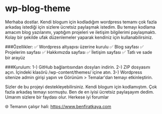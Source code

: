 # wp-blog-theme
Merhaba dostlar. Kendi blogum için kodladığım wordpress temamı çok fazla arkadaş istediği için sizlere ücretsiz paylaşmak istedim. Bu temayı kodlama amacım blog yazılarımı, yaptığım projeleri ve iletişim bilgilerimi paylaşmaktı. Kolay bir şekilde ufak düzenlemeler yaparak kendiniz için kullanabilirsiniz.

###Özellikler:
✅ Wordpress altyapısı üzerine kurulu
✅ Blog sayfası 
✅ Projelerim sayfası
✅ Hakkımızda sayfası
✅ İletişim sayfası
✅ Tatlı ve sade bir arayüz

###Kurulum:
1-) GitHub bağlantısından dosyları indirin.
2-) ZIP dosyasını açın. İçindeki klasörü /wp-content/themes/ içine atın.
3-) Wordpress sitenize admin girişi yapın ve Görünüm > Temalar'dan temayı etkinleştirin.

Sizler de bu projeyi destekleyebilirsiniz. Kendi blogum için kodlamıştım. Çok fazla arkadaş temayı sormuştu. Ben de en iyisi ücretsiz paylaşayım dedim. Umarım sizlere bir faydası olur. Herkese iyi forumlar 

🌐 Temanın çalışır hali: https://www.benfiratkaya.com
